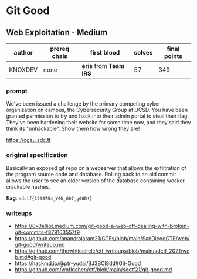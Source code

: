 # Git Good
## Web Exploitation - Medium
| author | prereq chals | first blood | solves | final points |
| --- | --- | --- | --- | --- |
| KNOXDEV | none | **eris** from **Team IRS** | 57 | 349 |

### prompt
We've been issued a challenge by the primary competing cyber organization on campus, the Cybersecurity Group at UCSD. You have been granted permission to try and hack into their admin portal to steal their flag. They've been hardening their website for some time now, and they said they think its "unhackable". Show them how wrong they are!

https://cgau.sdc.tf

### original specification
Basically an exposed git repo on a webserver that allows the exfiltration of the program source code and database. Rolling back to an old commit allows the user to see an older version of the database containing weaker, crackable hashes.

**flag**: `sdctf{1298754_Y0U_G07_g00D!}`
### writeups
- https://0x0elliot.medium.com/git-good-a-web-ctf-dealing-with-broken-git-commits-f879163557f9
- https://github.com/anandrajaram21/CTFs/blob/main/SanDiegoCTF/web/git-good/writeup.md
- https://github.com/thewhitecircle/ctf_writeups/blob/main/sdctf_2021/web.md#git-good
- https://hackmd.io/@ptr-yudai/BJ3BCl8dd#Git-Good
- https://github.com/wnfldchen/ctf/blob/main/sdctf21/git-good.md